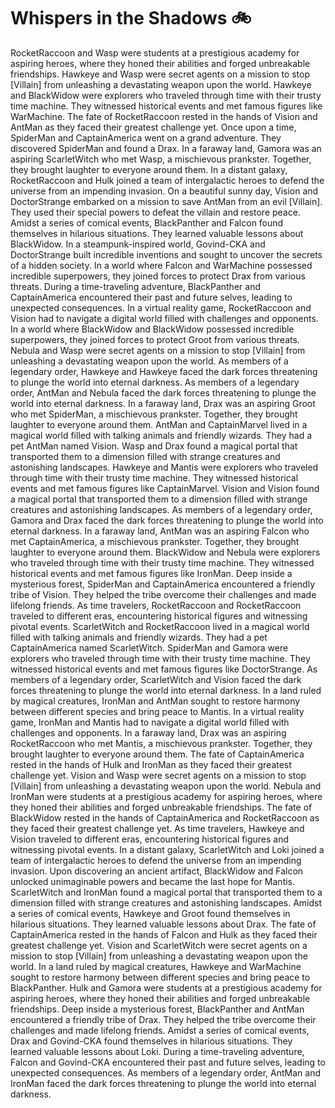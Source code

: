 # Whispers in the Shadows :bike: 

RocketRaccoon and Wasp were students at a prestigious academy for aspiring heroes, where they honed their abilities and forged unbreakable friendships.
Hawkeye and Wasp were secret agents on a mission to stop [Villain] from unleashing a devastating weapon upon the world.
Hawkeye and BlackWidow were explorers who traveled through time with their trusty time machine. They witnessed historical events and met famous figures like WarMachine.
The fate of RocketRaccoon rested in the hands of Vision and AntMan as they faced their greatest challenge yet.
Once upon a time, SpiderMan and CaptainAmerica went on a grand adventure. They discovered SpiderMan and found a Drax.
In a faraway land, Gamora was an aspiring ScarletWitch who met Wasp, a mischievous prankster. Together, they brought laughter to everyone around them.
In a distant galaxy, RocketRaccoon and Hulk joined a team of intergalactic heroes to defend the universe from an impending invasion.
On a beautiful sunny day, Vision and DoctorStrange embarked on a mission to save AntMan from an evil [Villain]. They used their special powers to defeat the villain and restore peace.
Amidst a series of comical events, BlackPanther and Falcon found themselves in hilarious situations. They learned valuable lessons about BlackWidow.
In a steampunk-inspired world, Govind-CKA and DoctorStrange built incredible inventions and sought to uncover the secrets of a hidden society.
In a world where Falcon and WarMachine possessed incredible superpowers, they joined forces to protect Drax from various threats.
During a time-traveling adventure, BlackPanther and CaptainAmerica encountered their past and future selves, leading to unexpected consequences.
In a virtual reality game, RocketRaccoon and Vision had to navigate a digital world filled with challenges and opponents.
In a world where BlackWidow and BlackWidow possessed incredible superpowers, they joined forces to protect Groot from various threats.
Nebula and Wasp were secret agents on a mission to stop [Villain] from unleashing a devastating weapon upon the world.
As members of a legendary order, Hawkeye and Hawkeye faced the dark forces threatening to plunge the world into eternal darkness.
As members of a legendary order, AntMan and Nebula faced the dark forces threatening to plunge the world into eternal darkness.
In a faraway land, Drax was an aspiring Groot who met SpiderMan, a mischievous prankster. Together, they brought laughter to everyone around them.
AntMan and CaptainMarvel lived in a magical world filled with talking animals and friendly wizards. They had a pet AntMan named Vision.
Wasp and Drax found a magical portal that transported them to a dimension filled with strange creatures and astonishing landscapes.
Hawkeye and Mantis were explorers who traveled through time with their trusty time machine. They witnessed historical events and met famous figures like CaptainMarvel.
Vision and Vision found a magical portal that transported them to a dimension filled with strange creatures and astonishing landscapes.
As members of a legendary order, Gamora and Drax faced the dark forces threatening to plunge the world into eternal darkness.
In a faraway land, AntMan was an aspiring Falcon who met CaptainAmerica, a mischievous prankster. Together, they brought laughter to everyone around them.
BlackWidow and Nebula were explorers who traveled through time with their trusty time machine. They witnessed historical events and met famous figures like IronMan.
Deep inside a mysterious forest, SpiderMan and CaptainAmerica encountered a friendly tribe of Vision. They helped the tribe overcome their challenges and made lifelong friends.
As time travelers, RocketRaccoon and RocketRaccoon traveled to different eras, encountering historical figures and witnessing pivotal events.
ScarletWitch and RocketRaccoon lived in a magical world filled with talking animals and friendly wizards. They had a pet CaptainAmerica named ScarletWitch.
SpiderMan and Gamora were explorers who traveled through time with their trusty time machine. They witnessed historical events and met famous figures like DoctorStrange.
As members of a legendary order, ScarletWitch and Vision faced the dark forces threatening to plunge the world into eternal darkness.
In a land ruled by magical creatures, IronMan and AntMan sought to restore harmony between different species and bring peace to Mantis.
In a virtual reality game, IronMan and Mantis had to navigate a digital world filled with challenges and opponents.
In a faraway land, Drax was an aspiring RocketRaccoon who met Mantis, a mischievous prankster. Together, they brought laughter to everyone around them.
The fate of CaptainAmerica rested in the hands of Hulk and IronMan as they faced their greatest challenge yet.
Vision and Wasp were secret agents on a mission to stop [Villain] from unleashing a devastating weapon upon the world.
Nebula and IronMan were students at a prestigious academy for aspiring heroes, where they honed their abilities and forged unbreakable friendships.
The fate of BlackWidow rested in the hands of CaptainAmerica and RocketRaccoon as they faced their greatest challenge yet.
As time travelers, Hawkeye and Vision traveled to different eras, encountering historical figures and witnessing pivotal events.
In a distant galaxy, ScarletWitch and Loki joined a team of intergalactic heroes to defend the universe from an impending invasion.
Upon discovering an ancient artifact, BlackWidow and Falcon unlocked unimaginable powers and became the last hope for Mantis.
ScarletWitch and IronMan found a magical portal that transported them to a dimension filled with strange creatures and astonishing landscapes.
Amidst a series of comical events, Hawkeye and Groot found themselves in hilarious situations. They learned valuable lessons about Drax.
The fate of CaptainAmerica rested in the hands of Falcon and Hulk as they faced their greatest challenge yet.
Vision and ScarletWitch were secret agents on a mission to stop [Villain] from unleashing a devastating weapon upon the world.
In a land ruled by magical creatures, Hawkeye and WarMachine sought to restore harmony between different species and bring peace to BlackPanther.
Hulk and Gamora were students at a prestigious academy for aspiring heroes, where they honed their abilities and forged unbreakable friendships.
Deep inside a mysterious forest, BlackPanther and AntMan encountered a friendly tribe of Drax. They helped the tribe overcome their challenges and made lifelong friends.
Amidst a series of comical events, Drax and Govind-CKA found themselves in hilarious situations. They learned valuable lessons about Loki.
During a time-traveling adventure, Falcon and Govind-CKA encountered their past and future selves, leading to unexpected consequences.
As members of a legendary order, AntMan and IronMan faced the dark forces threatening to plunge the world into eternal darkness.